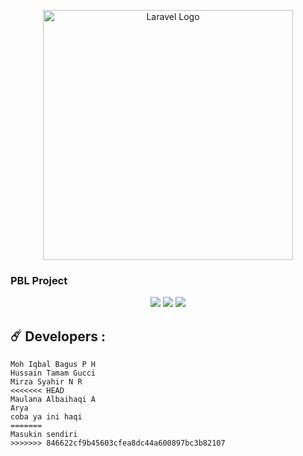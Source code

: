 <p align="center"><a href="https://laravel.com" target="_blank"><img src="https://raw.githubusercontent.com/laravel/art/master/logo-lockup/5%20SVG/2%20CMYK/1%20Full%20Color/laravel-logolockup-cmyk-red.svg" width="400" alt="Laravel Logo"></a></p>

 ### **PBL Project**

 <p align="center">
  <img src="https://img.shields.io/github/stars/terminator791/pbl-project-sistem-kependudukan">
  <img src="https://img.shields.io/github/forks/terminator791/pbl-project-sistem-kependudukan">
  <img src="https://img.shields.io/github/last-commit/terminator791/pbl-project-sistem-kependudukan?label=Last%20commit">
</p>



## ☄️ Developers :
```
Moh Iqbal Bagus P H
Hussain Tamam Gucci
Mirza Syahir N R
<<<<<<< HEAD
Maulana Albaihaqi A
Arya
coba ya ini haqi
=======
Masukin sendiri
>>>>>>> 846622cf9b45603cfea8dc44a600897bc3b82107
```
